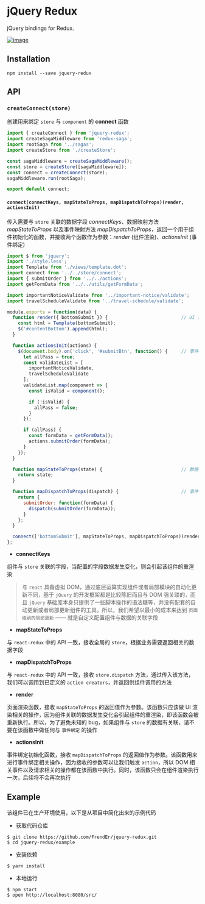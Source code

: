 # jQuery Redux

jQuery bindings for Redux.

[![image](https://img.shields.io/npm/v/jquery-redux.svg)](https://www.npmjs.com/package/jquery-redux)

## Installation

```shell
npm install --save jquery-redux
```

## API

### `createConnect(store)`

创建用来绑定 `store` 与 `component` 的 **connect** 函数

```javascript
import { createConnect } from 'jquery-redux';
import createSagaMiddleware from 'redux-saga';
import rootSaga from '../sagas';
import createStore from './createStore';

const sagaMiddleware = createSagaMiddleware();
const store = createStore([sagaMiddleware]);
const connect = createConnect(store);
sagaMiddleware.run(rootSaga);

export default connect;
```

#### `connect(connectKeys, mapStateToProps, mapDispatchToProps)(render, actionsInit)`

传入需要与 `store` 关联的数据字段 *connectKeys*、数据映射方法 *mapStateToProps* 以及事件映射方法 *mapDispatchToProps*，返回一个用于组件初始化的函数，并接收两个函数作为参数：*render* (组件渲染)、*actionsInit* (事件绑定)

```javascript
import $ from 'jquery';
import './style.less';
import Template from './views/template.dot';
import connect from '../../store/connect';
import { submitOrder } from '../../actions';
import getFormData from '../../utils/getFormData';

import importantNoticeValidate from '../important-notice/validate';
import travelScheduleValidate from '../travel-schedule/validate';

module.exports = function(data) {
  function render({ bottomSubmit }) {                           // UI 渲染，参数为 `mapStateToProps` 的返回值
    const html = Template(bottomSubmit);
    $('#contentBottom').append(html);
  }

  function actionsInit(actions) {
    $(document.body).on('click', '#submitBtn', function() {     // 事件绑定，参数为 `mapDispatchToProps` 的返回值
      let allPass = true;
      const validateList = [
        importantNoticeValidate,
        travelScheduleValidate
      ];
      validateList.map(component => {
        const isValid = component();

        if (!isValid) {
          allPass = false;
        }
      });

      if (allPass) {
        const formData = getFormData();
        actions.submitOrder(formData);
      }
    });
  }

  function mapStateToProps(state) {                             // 数据映射，用法同 `react-redux`           
    return state;
  }

  function mapDispatchToProps(dispatch) {                       // 事件映射，用法同 `react-redux`
    return {
      submitOrder: function(formData) {
        dispatch(submitOrder(formData));
      }
    };
  }

  connect(['bottomSubmit'], mapStateToProps, mapDispatchToProps)(render, actionsInit);
};
```

* **connectKeys**

组件与 `store` 关联的字段，当配置的字段数据发生变化，则会引起该组件的重渲染

> 与 `react` 具备虚拟 DOM，通过底层运算实现组件或者局部模块的自动化更新不同，基于 `jQuery` 的开发框架都是比较陈旧而且与 DOM 强关联的，而且 `jQuery` 基础库本身只提供了一些脚本操作的语法糖等，并没有配套的自动更新或者局部更新组件的工具。所以，我们希望以最小的成本来达到 `页面级别的局部更新` —— 就是自定义配置组件与数据的关联字段

* **mapStateToProps**

与 `react-redux` 中的 API 一致，接收全局的 `store`，根据业务需要返回相关的数据字段

* **mapDispatchToProps**

与 `react-redux` 中的 API 一致，接收 `store.dispatch` 方法，通过传入该方法，我们可以调用到已定义的 `action creators`，并返回供组件调用的方法

* **render**

页面渲染函数，接收 `mapStateToProps` 的返回值作为参数。该函数只应该做 UI 渲染相关的操作，因为组件关联的数据发生变化会引起组件的重渲染，即该函数会被重新执行。所以，为了避免未知的 bug，如果组件与 `store` 的数据有关联，请不要在该函数中做任何与 `事件绑定` 的操作

* **actionsInit**

事件绑定初始化函数，接收 `mapDispatchToProps` 的返回值作为参数。该函数用来进行事件绑定相关操作，因为接收的参数可以让我们触发 `action`，所以 DOM 相关事件以及请求相关的操作都在该函数中执行。同时，该函数只会在组件渲染执行一次，后续将不会再次执行

## Example

该组件已在生产环境使用，以下是从项目中简化出来的示例代码

* 获取代码仓库

```shell
$ git clone https://github.com/FrendEr/jquery-redux.git
$ cd jquery-redux/example
```

* 安装依赖

```shell
$ yarn install
```

* 本地运行

```shell
$ npm start
$ open http://localhost:8080/src/
```
